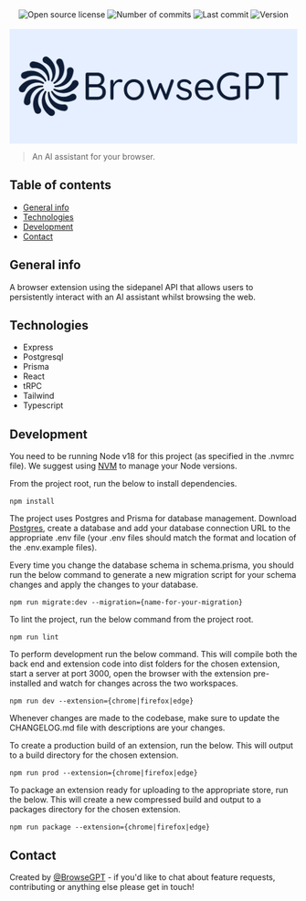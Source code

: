 <div align="center">
    <img alt="Open source license" src="https://img.shields.io/github/license/joshkent94/browsegpt?label=Open+Source+License" align="center">
    <img alt="Number of commits" src="https://img.shields.io/github/commit-activity/t/joshkent94/browsegpt/main?label=Commits" align="center">
    <img alt="Last commit" src="https://img.shields.io/github/last-commit/joshkent94/browsegpt/main?label=Last Commit" align="center">
    <img alt="Version" src="https://img.shields.io/github/manifest-json/v/joshkent94/browsegpt?filename=extension/shared/base-manifest.json&label=Version" align="center">
</div>

<br>

<img alt="Logo" src="./extension/shared/public/logo.png" align="center">

<br>

> An AI assistant for your browser.

## Table of contents

-   [General info](#general-info)
-   [Technologies](#technologies)
-   [Development](#development)
-   [Contact](#contact)

## General info

A browser extension using the sidepanel API that allows users to persistently interact with an AI assistant whilst browsing the web.

## Technologies

-   Express
-   Postgresql
-   Prisma
-   React
-   tRPC
-   Tailwind
-   Typescript

## Development

You need to be running Node v18 for this project (as specified in the .nvmrc file). We suggest using [NVM](https://github.com/nvm-sh/nvm) to manage your Node versions.

From the project root, run the below to install dependencies.

```
npm install
```

The project uses Postgres and Prisma for database management. Download [Postgres](https://www.postgresql.org/download/), create a database and add your database connection URL to the appropriate .env file (your .env files should match the format and location of the .env.example files).

Every time you change the database schema in schema.prisma, you should run the below command to generate a new migration script for your schema changes and apply the changes to your database.

```
npm run migrate:dev --migration={name-for-your-migration}
```

To lint the project, run the below command from the project root.

```
npm run lint
```

To perform development run the below command. This will compile both the back end and extension code into dist folders for the chosen extension, start a server at port 3000, open the browser with the extension pre-installed and watch for changes across the two workspaces.

```
npm run dev --extension={chrome|firefox|edge}
```

Whenever changes are made to the codebase, make sure to update the CHANGELOG.md file with descriptions are your changes.

To create a production build of an extension, run the below. This will output to a build directory for the chosen extension.

```
npm run prod --extension={chrome|firefox|edge}
```

To package an extension ready for uploading to the appropriate store, run the below. This will create a new compressed build and output to a packages directory for the chosen extension.

```
npm run package --extension={chrome|firefox|edge}
```

## Contact

Created by [@BrowseGPT](mailto:general@browsegpt.app) - if you'd like to chat about feature requests, contributing or anything else please get in touch!
